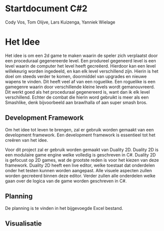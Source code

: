 # **Startdocument C#2**

Cody Vos, Tom Olijve, Lars Kuizenga, Yanniek Wielage

# Het Idee

Het idee is om een 2d game te maken waarin de speler zich verplaatst door een proceduraal gegenereerde level. Een produreel gegeneerd level is een level waarin de computer het level heeft gecreëerd. Hierdoor kan een level willekeurig worden ingedeeld, en kan elk level verschillend zijn. Hierin is het doel om steeds verder te komen, doormiddel van upgrades en nieuwe wapens te vinden.  Dit heeft veel af van een roguelike. Een roguelike is een gamegenre waarin door verschillende kleine levels wordt gemanouvreerd. Dit werkt goed als het proceduraal gegenereerd is, want dan ik elk level verschillend. Echter de combat die hierin word gebruikt is meer als een Smashlike, denk bijvoorbeeld aan brawlhalla of aan super smash bros.

## **Development Framework** 

Om het idee tot leven te brengen, zal er gebruik worden gemaakt van een development framework. Een development framework is essentieel tot het creëren van het idee.

Voor dit project zal er gebruik worden gemaakt van Duality 2D. Duality 2D is een modulaire game engine welke volledig is geschreven in C#. Duality 2D is gefocust op 2D games, wat de grootste reden is voor het kiezen van deze framework. Duality 2D heeft een live editor, welke toestaat dat onderdelen onder het testen kunnen worden aangepast. Alle visuele aspecten zullen worden gecreëerd binnen deze editor. Verder zullen alle onderdelen welke gaan over de logica van de game worden geschreven in C#. 

## **Planning**

De planning is te vinden in het bijgevoegde Excel bestand.

## **Visualisatie**




